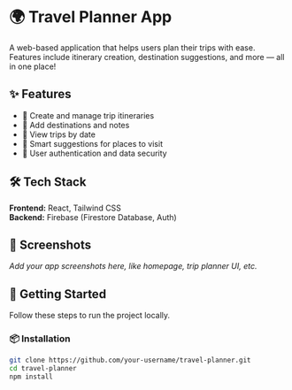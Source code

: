 # 🌍 Travel Planner App

A web-based application that helps users plan their trips with ease. Features include itinerary creation,  destination suggestions, and more — all in one place!

## ✨ Features

- 🧳 Create and manage trip itineraries
- 📍 Add destinations and notes
- 📅 View trips by date
- 🧠 Smart suggestions for places to visit
- 🔐 User authentication and data security

## 🛠️ Tech Stack

**Frontend:** React, Tailwind CSS  
**Backend:** Firebase (Firestore Database, Auth)

## 📸 Screenshots

_Add your app screenshots here, like homepage, trip planner UI, etc._

## 🚀 Getting Started

Follow these steps to run the project locally.

### 📦 Installation

```bash
git clone https://github.com/your-username/travel-planner.git
cd travel-planner
npm install
